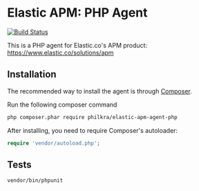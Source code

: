 # Elastic APM: PHP Agent

[![Build Status](https://travis-ci.org/philkra/elastic-apm-agent-php.svg?branch=master)](https://travis-ci.org/philkra/elastic-apm-agent-php)

This is a PHP agent for Elastic.co's APM product: https://www.elastic.co/solutions/apm

## Installation
The recommended way to install the agent is through [Composer](http://getcomposer.org).

Run the following composer command

```bash
php composer.phar require philkra/elastic-apm-agent-php
```

After installing, you need to require Composer's autoloader:

```php
require 'vendor/autoload.php';
```

## Tests
```bash
vendor/bin/phpunit
```
